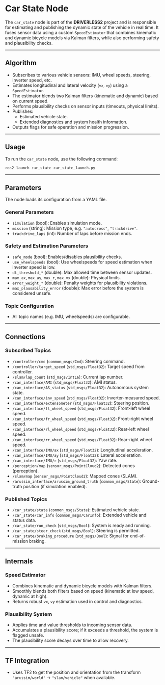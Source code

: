 # Car State Node

The `car_state` node is part of the **DRIVERLESS2** project and is responsible for estimating and publishing the dynamic state of the vehicle in real time. It fuses sensor data using a custom `SpeedEstimator` that combines kinematic and dynamic bicycle models via Kalman filters, while also performing safety and plausibility checks.

---

## Algorithm

- Subscribes to various vehicle sensors: IMU, wheel speeds, steering, inverter speed, etc.
- Estimates longitudinal and lateral velocity (`vx`, `vy`) using a `SpeedEstimator`.
- The estimator blends two Kalman filters (kinematic and dynamic) based on current speed.
- Performs plausibility checks on sensor inputs (timeouts, physical limits).
- Publishes:
  - Estimated vehicle state.
  - Extended diagnostics and system health information.
- Outputs flags for safe operation and mission progression.

---

## Usage

To run the `car_state` node, use the following command:

```bash
ros2 launch car_state car_state_launch.py
```

---

## Parameters

The node loads its configuration from a YAML file.

### General Parameters
- `simulation` (bool): Enables simulation mode.
- `mission` (string): Mission type, e.g. `"autocross"`, `"trackdrive"`.
- `trackdrive_laps` (int): Number of laps before mission ends.

### Safety and Estimation Parameters
- `safe_mode` (bool): Enables/disables plausibility checks.
- `use_wheelspeeds` (bool): Use wheelspeeds for speed estimation when inverter speed is low.
- `dt_threshold_*` (double): Max allowed time between sensor updates.
- `max_ax`, `max_ay`, `max_r`, `max_vx` (double): Physical limits.
- `error_weight_*` (double): Penalty weights for plausibility violations.
- `max_plausability_error` (double): Max error before the system is considered unsafe.

### Topic Configuration
- All topic names (e.g. IMU, wheelspeeds) are configurable.

---

## Connections

### Subscribed Topics

- `/controller/cmd` (`common_msgs/Cmd`): Steering command.
- `/controller/target_speed` (`std_msgs/Float32`): Target speed from controller.
- `/slam/lap_count` (`std_msgs/Int16`): Current lap number.
- `/can_interface/AMI` (`std_msgs/Float32`): AMI status.
- `/can_interface/AS_status` (`std_msgs/Float32`): Autonomous system state.
- `/can_interface/inv_speed` (`std_msgs/Float32`): Inverter-measured speed.
- `/can_interface/extensometer` (`std_msgs/Float32`): Steering position.
- `/can_interface/fl_wheel_speed` (`std_msgs/Float32`): Front-left wheel speed.
- `/can_interface/fr_wheel_speed` (`std_msgs/Float32`): Front-right wheel speed.
- `/can_interface/rl_wheel_speed` (`std_msgs/Float32`): Rear-left wheel speed.
- `/can_interface/rr_wheel_speed` (`std_msgs/Float32`): Rear-right wheel speed.
- `/can_interface/IMU/ax` (`std_msgs/Float32`): Longitudinal acceleration.
- `/can_interface/IMU/ay` (`std_msgs/Float32`): Lateral acceleration.
- `/can_interface/IMU/r` (`std_msgs/Float32`): Yaw rate.
- `/perception/map` (`sensor_msgs/PointCloud2`): Detected cones (perception).
- `/slam/map` (`sensor_msgs/PointCloud2`): Mapped cones (SLAM).
- `/arussim_interface/arussim_ground_truth` (`common_msgs/State`): Ground-truth position (if simulation enabled).

### Published Topics

- `/car_state/state` (`common_msgs/State`): Estimated vehicle state.
- `/car_state/car_info` (`common_msgs/CarInfo`): Extended vehicle and status data.
- `/car_state/run_check` (`std_msgs/Bool`): System is ready and running.
- `/car_state/steer_check` (`std_msgs/Bool`): Steering is permitted.
- `/car_state/braking_procedure` (`std_msgs/Bool`): Signal for end-of-mission braking.

---

## Internals

### Speed Estimator

- Combines kinematic and dynamic bicycle models with Kalman filters.
- Smoothly blends both filters based on speed (kinematic at low speed, dynamic at high).
- Returns robust `vx`, `vy` estimation used in control and diagnostics.

### Plausibility System

- Applies time and value thresholds to incoming sensor data.
- Accumulates a plausibility score; if it exceeds a threshold, the system is flagged unsafe.
- The plausibility score decays over time to allow recovery.

---

## TF Integration

- Uses TF2 to get the position and orientation from the transform `"arussim/world"` → `"slam/vehicle"` when available.
